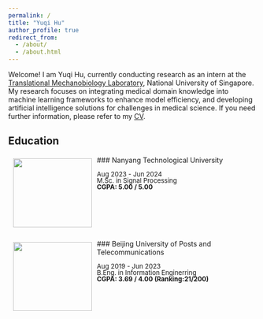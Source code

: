 ```yaml
---
permalink: /
title: "Yuqi Hu"
author_profile: true
redirect_from: 
  - /about/
  - /about.html
---
```


Welcome! I am Yuqi Hu, currently conducting research as an intern at the [Translational Mechanobiology Laboratory](https://hanrylab.med.nus.edu.sg/), National University of Singapore. My research focuses on integrating medical domain knowledge into machine learning frameworks to enhance model efficiency, and developing artificial intelligence solutions for challenges in medical science. If you need further information, please refer to my <a href="{{ site.baseurl }}/assets/new_cv.pdf" download="Yuqi_Hu_CV.pdf">CV</a>.

Education
-----
<img style="float: left; margin:5px 10px" src="{{ site.baseurl }}/images/NTU_logo.png" width="160" height="140">
### Nanyang Technological University
<p style="line-height:1.0">
<font size="2">
Aug 2023 - Jun 2024<br />
M.Sc. in Signal Processing<br />
<strong>CGPA: 5.00 / 5.00 </strong>
</font>
</p>
<div style="clear: both; margin-bottom: 20px;"></div>

<img style="float: left; margin:5px 10px" src="{{ site.baseurl }}/images/bupt_logo.png" width="160" height="140">
### Beijing University of Posts and Telecommunications
<p style="line-height:1.0">
<font size="2">
Aug 2019 - Jun 2023<br />
B.Eng. in Information Enginerring<br />
<strong>CGPA: 3.69 / 4.00 (Ranking:21/200)</strong>
</font>
</p>
<div style="clear: both; margin-bottom: 20px;"></div>

